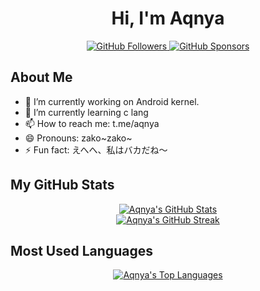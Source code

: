 <div align="center">
<h1 align="center">Hi, I'm Aqnya</h1>
<p align="center">
    <a href="https://github.com/aqnya?tab=followers">
        <img src="https://img.shields.io/github/followers/aqnya?label=Followers&logo=github&style=for-the-badge" alt="GitHub Followers" />
    </a>
    <a href="https://github.com/sponsors/aqnya">
        <img src="https://img.shields.io/github/sponsors/aqnya?logo=github&style=for-the-badge" alt="GitHub Sponsors" />
    </a>
</p>
</div>

## About Me
- 🔭 I’m currently working on Android kernel.
- 🌱 I’m currently learning c lang
- 📫 How to reach me: t.me/aqnya
- 😄 Pronouns: zako\~zako\~
- ⚡ Fun fact: えへへ、私はバカだね～

## My GitHub Stats
<p align="center">
    <a href="https://github.com/aqnya">
        <img src="https://github-readme-stats.vercel.app/api?username=aqnya&show_icons=true&theme=dracula&include_all_commits=true&count_private=true" alt="Aqnya's GitHub Stats" />
    </a>
    <br/>
    <a href="https://github.com/aqnya">
        <img src="https://github-readme-streak-stats.herokuapp.com/?user=aqnya&theme=dracula" alt="Aqnya's GitHub Streak" />
    </a>
</p>

## Most Used Languages
<p align="center">
    <a href="https://github.com/aqnya">
        <img src="https://github-readme-stats.vercel.app/api/top-langs/?username=aqnya&layout=compact&langs_count=7&theme=dracula" alt="Aqnya's Top Languages" />
    </a>
</p>
